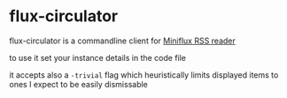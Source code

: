 flux-circulator
===============

flux-circulator is a commandline client for [Miniflux RSS reader](https://miniflux.app)

to use it set your instance details in the code file

it accepts also a `-trivial` flag which heuristically limits displayed items to ones I
expect to be easily dismissable
